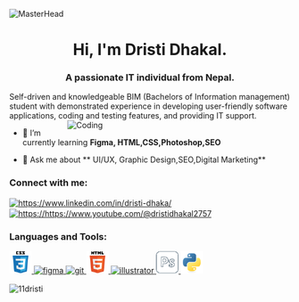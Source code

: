 
![MasterHead]( https://rishavanand.github.io/static/images/greetings.gif) 
<h1 align="center">Hi, I'm Dristi Dhakal. </h1>
<h3 align="center">A passionate IT individual from Nepal.</h3>
Self-driven and knowledgeable BIM (Bachelors of Information management) student with 
                demonstrated experience in developing user-friendly
                 software applications, coding and testing features, and providing IT support.
<img align="right" alt="Coding" width="400" src=https://media.tenor.com/S59bPkT0pqcAAAAC/programming.gif>



- 🌱 I’m currently learning **Figma, HTML,CSS,Photoshop,SEO**

- 💬 Ask me about ** UI/UX, Graphic Design,SEO,Digital Marketing**


<h3 align="left">Connect with me:</h3>
<p align="left">
  <a href="https://www.linkedin.com/in/dristi-dhakal/" target="blank"><img align="center" src="https://raw.githubusercontent.com/rahuldkjain/github-profile-readme-generator/master/src/images/icons/Social/linked-in-alt.svg" alt="https://www.linkedin.com/in/dristi-dhaka/" height="30" width="40" /></a>
<a href="https:https://www.youtube.com/@dristidhakal2757" target="blank"><img align="center" src="https://raw.githubusercontent.com/rahuldkjain/github-profile-readme-generator/master/src/images/icons/Social/youtube.svg" alt="https://https://www.youtube.com/@dristidhakal2757" height="30" width="40" /></a>



<h3 align="left">Languages and Tools:</h3>
<p align="left"> <a href="https://www.w3schools.com/css/" target="_blank" rel="noreferrer"> <img src="https://raw.githubusercontent.com/devicons/devicon/master/icons/css3/css3-original-wordmark.svg" alt="css3" width="40" height="40"/> </a> <a href="https://www.figma.com/" target="_blank" rel="noreferrer"> <img src="https://www.vectorlogo.zone/logos/figma/figma-icon.svg" alt="figma" width="40" height="40"/> </a> <a href="https://git-scm.com/" target="_blank" rel="noreferrer"> <img src="https://www.vectorlogo.zone/logos/git-scm/git-scm-icon.svg" alt="git" width="40" height="40"/> </a> <a href="https://www.w3.org/html/" target="_blank" rel="noreferrer"> <img src="https://raw.githubusercontent.com/devicons/devicon/master/icons/html5/html5-original-wordmark.svg" alt="html5" width="40" height="40"/> </a> <a href="https://www.adobe.com/in/products/illustrator.html" target="_blank" rel="noreferrer"> <img src="https://www.vectorlogo.zone/logos/adobe_illustrator/adobe_illustrator-icon.svg" alt="illustrator" width="40" height="40"/> </a> <a href="https://www.photoshop.com/en" target="_blank" rel="noreferrer"> <img src="https://raw.githubusercontent.com/devicons/devicon/master/icons/photoshop/photoshop-line.svg" alt="photoshop" width="40" height="40"/> </a> <a href="https://www.python.org" target="_blank" rel="noreferrer"> <img src="https://raw.githubusercontent.com/devicons/devicon/master/icons/python/python-original.svg" alt="python" width="40" height="40"/> </a> </p>
<p><img align="center" src="https://github-readme-streak-stats.herokuapp.com/?user=11dristi&" alt="11dristi" /></p>
